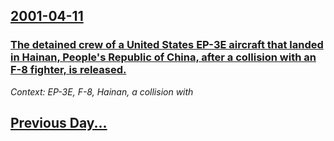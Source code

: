 ## [2001-04-11](/news/2001/04/11/index.md)

### [ The detained crew of a United States EP-3E aircraft that landed in Hainan, People's Republic of China, after a collision with an F-8 fighter, is released.](/news/2001/04/11/the-detained-crew-of-a-united-states-ep-3e-aircraft-that-landed-in-hainan-people-s-republic-of-china-after-a-collision-with-an-f-8-fighte.md)
_Context: EP-3E, F-8, Hainan, a collision with_

## [Previous Day...](/news/2001/04/10/index.md)

